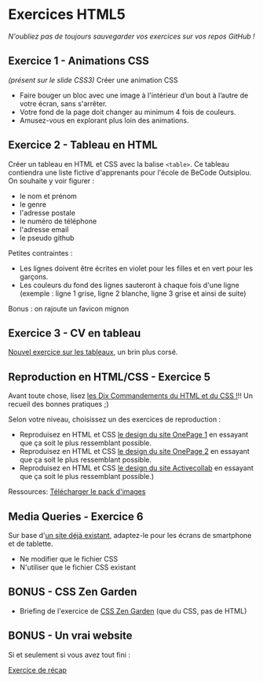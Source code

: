 # Exercices HTML5
*N'oubliez pas de toujours sauvegarder vos exercices sur vos repos GitHub !*

## Exercice 1 - Animations CSS

*(présent sur le slide CSS3)*
Créer une animation CSS
- Faire bouger un bloc avec une image à l'intérieur d’un bout à l’autre de votre écran, sans s'arrêter.
- Votre fond de la page doit changer au minimum 4 fois de couleurs.
- Amusez-vous en explorant plus loin des animations.

## Exercice 2 - Tableau en HTML

Créer un tableau en HTML et CSS avec la balise `<table>`.
Ce tableau contiendra une liste fictive d'apprenants pour l'école de BeCode Outsiplou. On souhaite y voir figurer :
- le nom et prénom
- le genre
- l'adresse postale
- le numéro de téléphone
- l'adresse email
- le pseudo github

Petites contraintes :
- Les lignes doivent être écrites en violet pour les filles et en vert pour les garçons.
- Les couleurs du fond des lignes sauteront à chaque fois d'une ligne (exemple : ligne 1 grise, ligne 2 blanche, ligne 3 grise et ainsi de suite)

Bonus : on rajoute un favicon mignon

## Exercice 3 - CV en tableau

[Nouvel exercice sur les tableaux](Training-table-fr.md), un brin plus corsé.

## Reproduction en HTML/CSS - Exercice 5

Avant toute chose, lisez [les Dix Commandements du HTML et du CSS !](Ten-Commandments-of-HTML-and-CSS-FR.md)!!
Un recueil des bonnes pratiques ;)

Selon votre niveau, choisissez un des exercices de reproduction :
- Reproduisez en HTML et CSS [le design du site OnePage 1](onepager-1.jpg) en essayant que ça soit le plus ressemblant possible.
- Reproduisez en HTML et CSS [le design du site OnePage 2](onepager-2.png) en essayant que ça soit le plus ressemblant possible.
- Reproduisez en HTML et CSS [le design du site Activecollab](capture-fullpage.png) en essayant que ça soit le plus ressemblant possible.)

Ressources: [Télécharger le pack d'images](onepage-images.zip "Télécharger le pack de ressources")

## Media Queries - Exercice 6

Sur base d'[un site déjà existant](exo-respons.zip), adaptez-le pour les écrans de smartphone et de tablette.
- Ne modifier que le fichier CSS
- N'utiliser que le fichier CSS existant

## BONUS - CSS Zen Garden

- Briefing de l'exercice de [CSS Zen Garden](CSSZenGarden.md) (que du CSS, pas de HTML)

## BONUS - Un vrai website

Si et seulement si vous avez tout fini :

[Exercice de récap](Training-recap.md)
